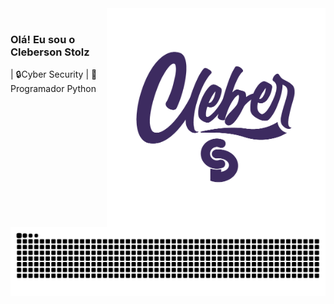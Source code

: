 <img align="right" src="https://github.com/Cleberstolz/Cleberstolz/blob/main/png%20escuro%20c%C3%B3pia.png" width="350"/>

<br/>

### Olá! Eu sou o Cleberson Stolz 

| 🔒Cyber Security
| 🐍Programador Python

![Snake animation](https://github.com/Cleberstolz/Cleberstolz/blob/output/github-contribution-grid-snake.svg)
